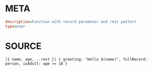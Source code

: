 # META
~~~ini
description=Function with record parameter and rest pattern
type=expr
~~~
# SOURCE
~~~roc
|{ name, age, ..rest }| { greeting: "Hello $(name)", fullRecord: person, isAdult: age >= 18 }
~~~
